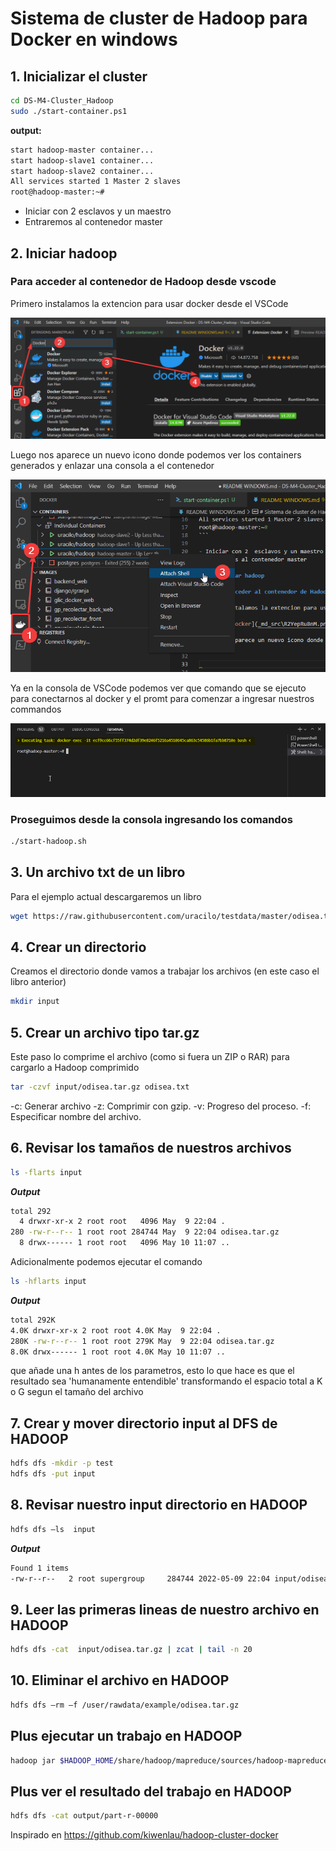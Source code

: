 # Sistema de cluster de Hadoop para Docker en windows

## 1. Inicializar el cluster

``` bash
cd DS-M4-Cluster_Hadoop
sudo ./start-container.ps1
```

**output:**

``` bash
start hadoop-master container...
start hadoop-slave1 container...
start hadoop-slave2 container...
All services started 1 Master 2 slaves
root@hadoop-master:~# 
```

- Iniciar con 2  esclavos y un maestro
- Entraremos al contenedor master

## 2. Iniciar hadoop

### Para acceder al contenedor de Hadoop desde vscode

Primero instalamos la extencion para usar docker desde el VSCode

![Install Docker](_md_src\R2YepRu8nM.png)

Luego nos aparece un nuevo icono donde podemos ver los containers generados y enlazar una consola a el contenedor

![Enganchar al contenedor](_md_src\8KE1vhTTcU.png)

Ya en la consola de VSCode podemos ver que comando que se ejecuto para conectarnos al docker y el promt para comenzar a ingresar nuestros commandos

![Enganchar al contenedor](_md_src\9DDaZSG720.png)

### Proseguimos desde la consola ingresando los comandos

``` bash
./start-hadoop.sh
```

## 3. Un archivo txt de un libro

Para el ejemplo actual descargaremos un libro

``` bash
wget https://raw.githubusercontent.com/uracilo/testdata/master/odisea.txt
```

## 4. Crear un directorio

Creamos el directorio donde vamos a trabajar los archivos (en este caso el libro anterior)

``` bash
mkdir input
```

## 5. Crear un archivo tipo tar.gz

Este paso lo comprime el archivo (como si fuera un ZIP o RAR) para cargarlo a Hadoop comprimido

``` bash
tar -czvf input/odisea.tar.gz odisea.txt
```

-c: Generar archivo
-z: Comprimir con gzip.
-v: Progreso del proceso.
-f: Especificar nombre del archivo.

## 6. Revisar los tamaños de nuestros archivos

``` bash
ls -flarts input
```

***Output***

``` bash
total 292
  4 drwxr-xr-x 2 root root   4096 May  9 22:04 .
280 -rw-r--r-- 1 root root 284744 May  9 22:04 odisea.tar.gz
  8 drwx------ 1 root root   4096 May 10 11:07 ..
```

Adicionalmente podemos ejecutar el comando

``` bash
ls -hflarts input
```

***Output***

``` bash
total 292K
4.0K drwxr-xr-x 2 root root 4.0K May  9 22:04 .
280K -rw-r--r-- 1 root root 279K May  9 22:04 odisea.tar.gz
8.0K drwx------ 1 root root 4.0K May 10 11:07 ..
```

que añade una h antes de los parametros, esto lo que hace es que el resultado sea 'humanamente entendible' transformando el espacio total a K o G segun el tamaño del archivo

## 7. Crear y mover  directorio input al DFS de HADOOP

``` bash
hdfs dfs -mkdir -p test
hdfs dfs -put input
```

## 8. Revisar nuestro input directorio en HADOOP

``` bash
hdfs dfs –ls  input
```

***Output***

``` bash
Found 1 items
-rw-r--r--   2 root supergroup     284744 2022-05-09 22:04 input/odisea.tar.gz
```

## 9. Leer las primeras lineas de nuestro archivo en HADOOP

``` bash
hdfs dfs -cat  input/odisea.tar.gz | zcat | tail -n 20
```

## 10. Eliminar el archivo en HADOOP

``` bash
hdfs dfs –rm –f /user/rawdata/example/odisea.tar.gz
```

## Plus ejecutar un trabajo en HADOOP

``` bash
hadoop jar $HADOOP_HOME/share/hadoop/mapreduce/sources/hadoop-mapreduce-examples-2.7.2-sources.jar org.apache.hadoop.examples.WordCount input output
```

## Plus ver el resultado del trabajo en HADOOP

``` bash
hdfs dfs -cat output/part-r-00000
```

Inspirado en https://github.com/kiwenlau/hadoop-cluster-docker
